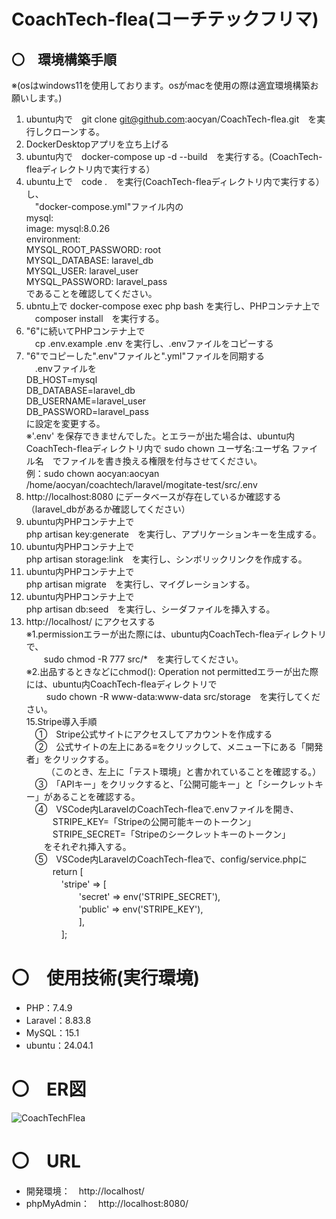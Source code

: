 # CoachTech-flea(コーチテックフリマ)
## 〇　環境構築手順  
※(osはwindows11を使用しております。osがmacを使用の際は適宜環境構築お願いします。)
1. ubuntu内で　git clone git@github.com:aocyan/CoachTech-flea.git　を実行しクローンする。
2. DockerDesktopアプリを立ち上げる
3. ubuntu内で　docker-compose up -d --build　を実行する。(CoachTech-fleaディレクトリ内で実行する）
4. ubuntu上で　code .　を実行(CoachTech-fleaディレクトリ内で実行する）し、  
　"docker-compose.yml"ファイル内の  
    mysql:  
        image: mysql:8.0.26  
        environment:  
            MYSQL_ROOT_PASSWORD: root  
            MYSQL_DATABASE: laravel_db  
            MYSQL_USER: laravel_user  
            MYSQL_PASSWORD: laravel_pass  
であることを確認してください。
6. ubntu上で docker-compose exec php bash を実行し、PHPコンテナ上で  
　composer install　を実行する。
7. "6"に続いてPHPコンテナ上で  
　cp .env.example .env を実行し、.envファイルをコピーする
8. "6"でコピーした".env"ファイルと".yml"ファイルを同期する  
　.envファイルを  
     DB_HOST=mysql  
     DB_DATABASE=laravel_db  
     DB_USERNAME=laravel_user  
     DB_PASSWORD=laravel_pass  
 に設定を変更する。  
 ※'.env' を保存できませんでした。とエラーが出た場合は、ubuntu内CoachTech-fleaディレクトリ内で
   sudo chown ユーザ名:ユーザ名 ファイル名　でファイルを書き換える権限を付与させてください。  
   例：sudo chown aocyan:aocyan /home/aocyan/coachtech/laravel/mogitate-test/src/.env
9. http://localhost:8080 にデータベースが存在しているか確認する（laravel_dbがあるか確認してください）
10. ubuntu内PHPコンテナ上で  
  php artisan key:generate　を実行し、アプリケーションキーを生成する。
11. ubuntu内PHPコンテナ上で  
  php artisan storage:link　を実行し、シンボリックリンクを作成する。   
12. ubuntu内PHPコンテナ上で  
  php artisan migrate　を実行し、マイグレーションする。  
13. ubuntu内PHPコンテナ上で  
  php artisan db:seed　を実行し、シーダファイルを挿入する。
14. http://localhost/ にアクセスする  
  ※1.permissionエラーが出た際には、ubuntu内CoachTech-fleaディレクトリで、  
 　　sudo chmod -R 777 src/*　を実行してください。  
  ※2.出品するときなどにchmod(): Operation not permittedエラーが出た際には、ubuntu内CoachTech-fleaディレクトリで  
　　 sudo chown -R www-data:www-data src/storage　を実行してください。  
15.Stripe導入手順  
　①　Stripe公式サイトにアクセスしてアカウントを作成する  
　②　公式サイトの左上にある≡をクリックして、メニュー下にある「開発者」をクリックする。  
　　 （このとき、左上に「テスト環境」と書かれていることを確認する。）  
　③　「APIキー」をクリックすると、「公開可能キー」と「シークレットキー」があることを確認する。  
　④　VSCode内LaravelのCoachTech-fleaで.envファイルを開き、  
　　　STRIPE_KEY=「Stripeの公開可能キーのトークン」  
　　　STRIPE_SECRET=「Stripeのシークレットキーのトークン」  
　　をそれぞれ挿入する。  
　⑤　VSCode内LaravelのCoachTech-fleaで、config/service.phpに  
　　　return [  
　　　　'stripe' => [  
    　　　　　　'secret' => env('STRIPE_SECRET'),  
    　　　　　　'public' => env('STRIPE_KEY'),  
    　　　　　　],  
    　　　　];  
# 〇　使用技術(実行環境)
* PHP：7.4.9
* Laravel：8.83.8
* MySQL：15.1
* ubuntu：24.04.1

# 〇　ER図
![CoachTechFlea](https://github.com/user-attachments/assets/7ac2e99f-c135-4bd4-949a-9c8e83701162)


# 〇　URL
* 開発環境：　http://localhost/
* phpMyAdmin：　http://localhost:8080/
